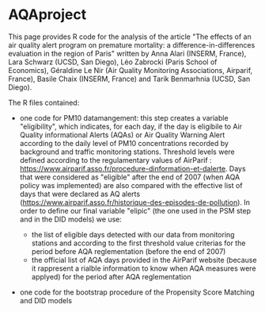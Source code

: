 # AQAproject

This page provides R code for the analysis of the article "The effects of an air quality alert program on premature mortality: a difference-in-differences evaluation in the region of Paris" written by Anna Alari (INSERM, France), Lara Schwarz (UCSD, San Diego), Léo Zabrocki (Paris School of Economics), Géraldine Le Nir (Air Quality Monitoring Associations, Airparif, France), Basile Chaix (INSERM, France) and Tarik Benmarhnia (UCSD, San Diego). 

The R files contained: 
- one code for PM10 datamangement: this step creates a variable "eligibility", which indicates, for each day, if the day is eligibile to Air Quality informational Alerts (AQAs) or Air Quality Warning Alert according to the daily level of PM10 concentrations recorded by background and traffic monitoring stations. Threshold levels were defined according to the regulamentary values of AirParif : https://www.airparif.asso.fr/procedure-dinformation-et-dalerte. Days that were considered as "eligible" after the end of 2007 (when AQA policy was implemented) are also compared with the effective list of days that were declared as AQ alerts (https://www.airparif.asso.fr/historique-des-episodes-de-pollution). 
In order to define our final variable "elipic" (the one used in the PSM step and in the DID models) we use: 
  * the list of eligible days detected with our data from monitoring stations and according to the first threshold value criterias for the period before AQA reglementation (before the end of 2007)
  * the official list of AQA days provided in the AirParif website (because it rappresent a rialble information to know when AQA measures were applyed) for the period after AQA reglementation


 

- one code for the bootstrap procedure of the Propensity Score Matching and DID models


